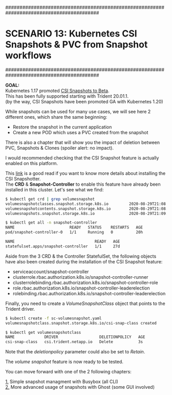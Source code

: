 #########################################################################################
# SCENARIO 13: Kubernetes CSI Snapshots & PVC from Snapshot workflows
#########################################################################################

**GOAL:**  
Kubernetes 1.17 promoted [CSI Snapshots to Beta](https://kubernetes.io/blog/2019/12/09/kubernetes-1-17-feature-cis-volume-snapshot-beta/).  
This has been fully supported starting with Trident 20.01.1.  
(by the way, CSI Snapshots have been promoted GA with Kubernetes 1.20)

While snapshots can be used for many use cases, we will see here 2 different ones, which share the same beginning:

- Restore the snapshot in the current application
- Create a new POD which uses a PVC created from the snapshot

There is also a chapter that will show you the impact of deletion between PVC, Snapshots & Clones (spoiler alert: no impact).  

I would recommended checking that the CSI Snapshot feature is actually enabled on this platform.  

This [link](https://github.com/kubernetes-csi/external-snapshotter) is a good read if you want to know more details about installing the CSI Snapshotter.  
The **CRD** & **Snapshot-Controller** to enable this feature have already been installed in this cluster. Let's see what we find:

```bash
$ kubectl get crd | grep volumesnapshot
volumesnapshotclasses.snapshot.storage.k8s.io         2020-08-29T21:08:34Z
volumesnapshotcontents.snapshot.storage.k8s.io        2020-08-29T21:08:55Z
volumesnapshots.snapshot.storage.k8s.io               2020-08-29T21:09:13Z

$ kubectl get all -n snapshot-controller
NAME                        READY   STATUS    RESTARTS   AGE
pod/snapshot-controller-0   1/1     Running   0          20h

NAME                                   READY   AGE
statefulset.apps/snapshot-controller   1/1     27d
```

Aside from the 3 CRD & the Controller StatefulSet, the following objects have also been created during the installation of the CSI Snapshot feature:

- serviceaccount/snapshot-controller
- clusterrole.rbac.authorization.k8s.io/snapshot-controller-runner
- clusterrolebinding.rbac.authorization.k8s.io/snapshot-controller-role
- role.rbac.authorization.k8s.io/snapshot-controller-leaderelection
- rolebinding.rbac.authorization.k8s.io/snapshot-controller-leaderelection

Finally, you need to create a _VolumeSnapshotClass_ object that points to the Trident driver.

```bash
$ kubectl create -f sc-volumesnapshot.yaml
volumesnapshotclass.snapshot.storage.k8s.io/csi-snap-class created

$ kubectl get volumesnapshotclass
NAME             DRIVER                  DELETIONPOLICY   AGE
csi-snap-class   csi.trident.netapp.io   Delete           3s
```

Note that the _deletionpolicy_ parameter could also be set to _Retain_.

The _volume snapshot_ feature is now ready to be tested.

You can move forward with one of the 2 following chapters:

[1.](1_Busybox) Simple snapshot managment with Busybox (all CLI)  
[2.](2_Ghost) More advanced usage of snapshots with Ghost (some GUI involved)
